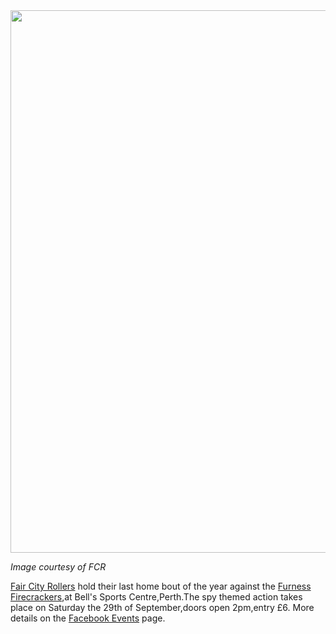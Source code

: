 <html><body><a href="http://scottishrollerderbyblog.com/2012/09/spyshoved.jpg"><img src="http://scottishrollerderbyblog.com/2012/09/spyshoved.jpg" alt="" title="spyshoved" width="614" height="868" class="aligncenter size-full wp-image-1739"></a>

<em>Image courtesy of FCR</em>

<a href="http://www.faircityrollers.com/">Fair City Rollers</a> hold their last home bout of the year against the <a href="http://www.furnessfirecrackers.co.uk/">Furness Firecrackers</a>,at Bell's Sports Centre,Perth.The spy themed action takes place on Saturday the 29th of September,doors open 2pm,entry £6.
More details on the <a href="http://www.facebook.com/events/219159734879857/">Facebook Events</a> page.

</body></html>
